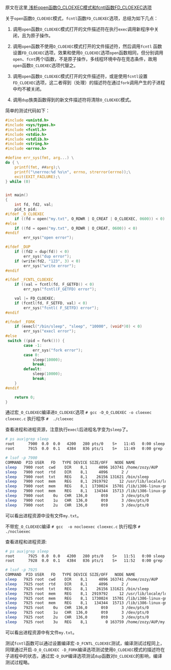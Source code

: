 

原文在这里[ 浅析open函数O_CLOEXEC模式和fcntl函数FD_CLOEXEC选项 ](http://blog.chinaunix.net/uid-24907956-id-3969651.html)

关于`open`函数`O_CLOEXEC`模式，`fcntl`函数`FD_CLOEXEC`选项，总结为如下几点：

1. 调用`open`函数`O_CLOEXEC`模式打开的文件描述符在执行`exec`调用新程序中关闭，且为原子操作。

2. 调用`open`函数不使用`O_CLOEXEC`模式打开的文件描述符，然后调用`fcntl` 函数设置`FD_CLOEXEC`选项，效果和使用`O_CLOEXEC`选项`open`函数相同，但分别调用`open`、`fcnt`两个l函数，不是原子操作，多线程环境中存在竞态条件，故用`open`函数`O_CLOEXEC`选项代替之。

3. 调用`open`函数`O_CLOEXEC`模式打开的文件描述符，或是使用`fcntl`设置`FD_CLOEXEC`选项，这二者得到（处理）的描述符在通过`fork`调用产生的子进程中均不被关闭。

4. 调用`dup`族类函数得到的新文件描述符将清除`O_CLOEXEC`模式。

简单的测试代码如下：
```c
#include <unistd.h>
#include <sys/types.h>
#include <fcntl.h>
#include <stdio.h>
#include <stdlib.h>
#include <string.h>
#include <errno.h>

#define err_sys(fmt, arg...) \
do { \
    printf(fmt, ##arg);\
    printf("\nerrno:%d %s\n", errno, strerror(errno));\
    exit(EXIT_FAILURE);\
} while (0)


int main()
{
    int fd, fd2, val;
    pid_t pid;
#ifdef _O_CLOEXEC
    if ((fd = open("my.txt", O_RDWR | O_CREAT | O_CLOEXEC, 0600)) < 0) 
#else
    if ((fd = open("my.txt", O_RDWR | O_CREAT, 0600)) < 0) 
#endif
        err_sys("open error");

#ifdef _DUP
    if ((fd2 = dup(fd)) < 0)
        err_sys("dup error");
    if (write(fd2, "123", 3) < 0)
        err_sys("write error");
#endif

#ifdef _FCNTL_CLOEXEC
    if ((val = fcntl(fd, F_GETFD)) < 0)
        err_sys("fcntl(F_GETFD) error");

    val |= FD_CLOEXEC;
    if (fcntl(fd, F_SETFD, val) < 0)
        err_sys("fcntl( F_SETFD) error");
#endif

#ifndef _FORK 
    if (execl("/bin/sleep", "sleep", "10000", (void*)0) < 0)
        err_sys("execl error");
#else
 switch ((pid = fork())) {
        case -1:
            err_sys("fork error");
        case 0:
            sleep(10000);
            break;
        default:
            sleep(10000);
            break;
    }
#endif

    return 0;
}

```
通过宏`_O_CLOEXEC`编译进`O_CLOEXEC`选项
`# gcc -D_O_CLOEXEC -o cloexec cloexec.c`
执行程序
`#  ./cloexec`

查看进程和进程资源，注意执行`execl`后进程名字变为`sleep`了。
```bash
# ps aux|grep sleep 
root      7900  0.0  0.0   4200   280 pts/0    S+   11:45   0:00 sleep 10000
root      7915  0.0  0.1   4384   836 pts/1    S+   11:49   0:00 grep --color=auto sleep

# lsof -p 7900     
COMMAND  PID USER   FD   TYPE DEVICE SIZE/OFF   NODE NAME
sleep   7900 root  cwd    DIR    8,1     4096 163741 /home/zozy/AUP
sleep   7900 root  rtd    DIR    8,1     4096      2 /
sleep   7900 root  txt    REG    8,1    26156 131621 /bin/sleep
sleep   7900 root  mem    REG    8,1  2919792     12 /usr/lib/locale/locale-archive
sleep   7900 root  mem    REG    8,1  1730024  15701 /lib/i386-linux-gnu/libc-2.15.so
sleep   7900 root  mem    REG    8,1   134344  15713 /lib/i386-linux-gnu/ld-2.15.so
sleep   7900 root    0u   CHR  136,0      0t0      3 /dev/pts/0
sleep   7900 root    1u   CHR  136,0      0t0      3 /dev/pts/0
sleep   7900 root    2u   CHR  136,0      0t0      3 /dev/pts/0

```
可以看出进程资源中没有文件`my.txt`。

不带宏`_O_CLOEXEC`编译
`# gcc  -o nocloexec cloexec.c`
执行程序
`# ./nocloexec` 

查看进程和进程资源:
```bash
# ps aux|grep sleep
root      7925  0.0  0.0   4200   280 pts/0    S+   11:51   0:00 sleep 10000
root      7928  0.0  0.1   4384   836 pts/1    S+   11:52   0:00 grep --color=auto sleep

# lsof -p 7925
COMMAND  PID USER   FD   TYPE DEVICE SIZE/OFF   NODE NAME
sleep   7925 root  cwd    DIR    8,1     4096 163741 /home/zozy/AUP
sleep   7925 root  rtd    DIR    8,1     4096      2 /
sleep   7925 root  txt    REG    8,1    26156 131621 /bin/sleep
sleep   7925 root  mem    REG    8,1  2919792     12 /usr/lib/locale/locale-archive
sleep   7925 root  mem    REG    8,1  1730024  15701 /lib/i386-linux-gnu/libc-2.15.so
sleep   7925 root  mem    REG    8,1   134344  15713 /lib/i386-linux-gnu/ld-2.15.so
sleep   7925 root    0u   CHR  136,0      0t0      3 /dev/pts/0
sleep   7925 root    1u   CHR  136,0      0t0      3 /dev/pts/0
sleep   7925 root    2u   CHR  136,0      0t0      3 /dev/pts/0
sleep   7925 root    3u   REG    8,1        0 163759 /home/zozy/AUP/my.txt # 就是这里
```

可以看出进程资源中有文件`my.txt`。


测试`fcntl`函数可以通过设置编译宏`-D_FCNTL_CLOEXEC`测试，编译测试过程同上，同理通过开启`-D_O_CLOEXEC -D_FORK`编译选项测试使用`O_CLOEXEC`模式的描述符在子进程中的状态，通过宏`-D_DUP`编译选项测试`dup`函数对`O_CLOEXEC`的影响，编译测试过程略。

